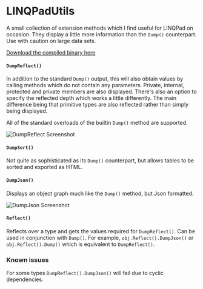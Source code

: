 LINQPadUtils
============
 
A small collection of extension methods which I find useful for LINQPad on occasion. They display a little more information than the `Dump()` counterpart. Use with caution on large data sets.

[Download the compiled binary here](https://github.com/vincpa/LINQPadUtils/releases)

#### `DumpReflect()`

In addition to the standard `Dump()` output, this will also obtain values by calling methods which do not contain any parameters. Private, internal, protected and private members are also displayed. There's also an option to specify the reflected depth which works a little differently. The main difference being that primitive types are also reflected rather than simply being displayed.

All of the standard overloads of the builtin `Dump()` method are supported.

![DumpReflect Screenshot](https://github.com/vincpa/LINQPadUtils/raw/master/DumpReflectScreenie.jpg)

#### `DumpSort()`

Not quite as sophisticated as its `Dump()` counterpart, but allows tables to be sorted and exported as HTML.

#### `DumpJson()`

Displays an object graph much like the `Dump()` method, but Json formatted.

![DumpJson Screenshot](https://github.com/vincpa/LINQPadUtils/raw/master/DumpJsonScreenie.jpg)

#### `Reflect()`

Reflects over a type and gets the values required for `DumpReflect()`. Can be used in conjunction with `Dump()`. For example, `obj.Reflect().DumpJson()` or `obj.Reflect().Dump()` which is equivalent to `DumpReflect()`.

### Known issues

For some types `DumpReflect().DumpJson()` will fail due to cyclic dependencies.
